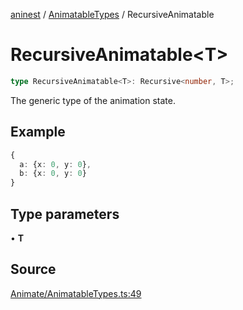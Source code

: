 [aninest](../../index.md) / [AnimatableTypes](../index.md) / RecursiveAnimatable

# RecursiveAnimatable\<T\>

```ts
type RecursiveAnimatable<T>: Recursive<number, T>;
```

The generic type of the animation state.

## Example

```ts
{ 
  a: {x: 0, y: 0},
  b: {x: 0, y: 0} 
}
```

## Type parameters

• **T**

## Source

[Animate/AnimatableTypes.ts:49](https://github.com/zphrs/aninest/blob/f1bf3a3/src/Animate/AnimatableTypes.ts#L49)
